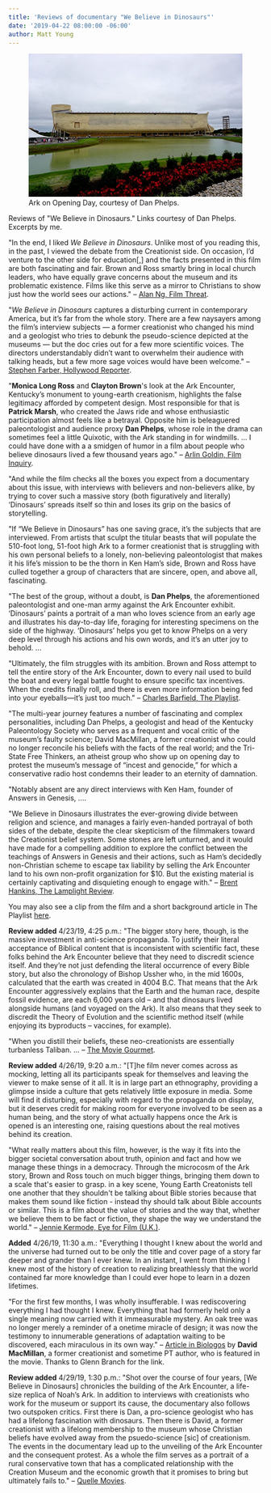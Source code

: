 ```yaml
---
title: 'Reviews of documentary "We Believe in Dinosaurs"'
date: '2019-04-22 08:00:00 -06:00'
author: Matt Young
---
```

<figure>
<img src="/uploads/2019/Ark_On_Opening_Day.jpg" alt="Ark"/>
<figcaption>
Ark on Opening Day, courtesy of Dan Phelps.
</figcaption>
</figure>

Reviews of "We Believe in Dinosaurs." Links courtesy of Dan Phelps. Excerpts by me.


"In the end, I liked <i>We Believe in Dinosaurs</i>. Unlike most of you reading this, in the past, I viewed the debate from the Creationist side. On occasion, I’d venture to the other side for education[,] and the facts presented in this film are both fascinating and fair. Brown and Ross smartly bring in local church leaders, who have equally grave concerns about the museum and its problematic existence. Films like this serve as a mirror to Christians to show just how the world sees our actions." &ndash; <a href="http://filmthreat.com/reviews/we-believe-in-dinosaurs/">Alan Ng, Film Threat</a>.



"<i>We Believe in Dinosaurs</i> captures a disturbing current in contemporary America, but it’s far from the whole story. There are a few naysayers among the film’s interview subjects — a former creationist who changed his mind and a geologist who tries to debunk the pseudo-science depicted at the museums — but the doc cries out for a few more scientific voices. The directors understandably didn’t want to overwhelm their audience with talking heads, but a few more sage voices would have been welcome." &ndash; <a href="https://www.hollywoodreporter.com/review/we-believe-dinosaurs-review-1201432">Stephen Farber, Hollywood Reporter</a>.


"<strong>Monica Long Ross</strong> and <strong>Clayton Brown</strong>'s look at the Ark Encounter, Kentucky’s monument to young-earth creationism, highlights the false legitimacy afforded by competent design. Most responsible for that is <strong>Patrick Marsh</strong>, who created the Jaws ride and whose enthusiastic participation almost feels like a betrayal. Opposite him is beleaguered paleontologist and audience proxy <strong>Dan Phelps</strong>, whose role in the drama can sometimes feel a little Quixotic, with the Ark standing in for windmills. ... I could have done with a a smidgen of humor in a film about people who believe dinosaurs lived a few thousand years ago." &ndash; <a href="https://www.filminquiry.com/san-francisco-international-film-fest-week-1-round-up/">Arlin Goldin, Film Inquiry</a>.

<!--more-->

"And while the film checks all the boxes you expect from a documentary about this issue, with interviews with believers and non-believers alike, by trying to cover such a massive story (both figuratively and literally) ‘Dinosaurs’ spreads itself so thin and loses its grip on the basics of storytelling.


"If “We Believe in Dinosaurs” has one saving grace, it’s the subjects that are interviewed. From artists that sculpt the titular beasts that will populate the 510-foot long, 51-foot high Ark to a former creationist that is struggling with his own personal beliefs to a lonely, non-believing paleontologist that makes it his life’s mission to be the thorn in Ken Ham’s side, Brown and Ross have culled together a group of characters that are sincere, open, and above all, fascinating.


"The best of the group, without a doubt, is <strong>Dan Phelps</strong>, the aforementioned paleontologist and one-man army against the Ark Encounter exhibit. ‘Dinosaurs’ paints a portrait of a man who loves science from an early age and illustrates his day-to-day life, foraging for interesting specimens on the side of the highway. ‘Dinosaurs’ helps you get to know Phelps on a very deep level through his actions and his own words, and it’s an utter joy to behold. ...


"Ultimately, the film struggles with its ambition. Brown and Ross attempt to tell the entire story of the Ark Encounter, down to every nail used to build the boat and every legal battle fought to ensure specific tax incentives. When the credits finally roll, and there is even more information being fed into your eyeballs—it’s just too much." &ndash; <a href="https://theplaylist.net/we-believe-dinosaurs-review-20190419/">Charles Barfield, The Playlist</a>.


"The multi-year journey features a number of fascinating and complex personalities, including Dan Phelps, a geologist and head of the Kentucky Paleontology Society who serves as a frequent and vocal critic of the museum’s faulty science; David MacMillan, a former creationist who could no longer reconcile his beliefs with the facts of the real world; and the Tri-State Free Thinkers, an atheist group who show up on opening day to protest the museum’s message of “incest and genocide,” for which a conservative radio host condemns their leader to an eternity of damnation.


"Notably absent are any direct interviews with Ken Ham, founder of Answers in Genesis, ....


"We Believe in Dinosaurs illustrates the ever-growing divide between religion and science, and manages a fairly even-handed portrayal of both sides of the debate, despite the clear skepticism of the filmmakers toward the Creationist belief system. Some stones are left unturned, and it would have made for a compelling addition to explore the conflict between the teachings of Answers in Genesis and their actions, such as Ham’s decidedly non-Christian scheme to escape tax liability by selling the Ark Encounter land to his own non-profit organization for $10. But the existing material is certainly captivating and disquieting enough to engage with." &ndash; <a href="https://www.lamplightreview.com/we-believe-in-dinosaurs-review/">Brent Hankins, The Lamplight Review</a>. 


You may also see a clip from the film and a short background article in The Playlist <a href="https://theplaylist.net/we-believe-in-dinosaurs-exclusive-20190411/">here</a>.


<strong>Review added</strong> 4/23/19, 4:25 p.m.:  "The bigger story here, though, is the massive investment in anti-science propaganda.  To justify their literal acceptance of Biblical content that is inconsistent with scientific fact, these folks behind the Ark Encounter believe that they need to discredit science itself.  And they’re not just defending the literal occurrence of every Bible story, but also the chronology of Bishop Ussher who, in the mid 1600s, calculated that the earth was created in 4004 B.C.  That means that the Ark Encounter aggressively explains that the Earth and the human race, despite fossil evidence, are each 6,000 years old – and that dinosaurs lived alongside humans (and voyaged on the Ark). It also means that they seek to discredit the Theory of Evolution and the scientific method itself (while enjoying its byproducts – vaccines, for example).
  

"When you distill their beliefs, these neo-creationists are essentially turbanless Taliban. ...  &ndash; <a href="https://www.themoviegourmet.com/?p=28310">The Movie Gourmet</a>.


<strong>Review added</strong> 4/26/19, 9:20 a.m.: "[T]he film never comes across as mocking, letting all its participants speak for themselves and leaving the viewer to make sense of it all. It is in large part an ethnography, providing a glimpse inside a culture that gets relatively little exposure in media. Some will find it disturbing, especially with regard to the propaganda on display, but it deserves credit for making room for everyone involved to be seen as a human being, and the story of what actually happens once the Ark is opened is an interesting one, raising questions about the real motives behind its creation.


"What really matters about this film, however, is the way it fits into the bigger societal conversation about truth, opinion and fact and how we manage these things in a democracy. Through the microcosm of the Ark story, Brown and Ross touch on much bigger things, bringing them down to a scale that's easier to grasp. in a key scene, Young Earth Creatonists tell one another that they shouldn't be talking about Bible stories because that makes them sound like fiction - instead thy should talk about Bible accounts or similar. This is a film about the value of stories and the way that, whether we believe them to be fact or fiction, they shape the way we understand the world." &ndash; <a href="https://www.eyeforfilm.co.uk/review/we-believe-in-dinosaurs-2018-film-review-by-jennie-kermode">Jennie Kermode, Eye for Film (U.K.)</a>.


<strong>Added</strong> 4/26/19, 11:30 a.m.: "Everything I thought I knew about the world and the universe had turned out to be only the title and cover page of a story far deeper and grander than I ever knew. In an instant, I went from thinking I knew most of the history of creation to realizing breathlessly that the world contained far more knowledge than I could ever hope to learn in a dozen lifetimes.

"For the first few months, I was wholly insufferable. I was rediscovering everything I had thought I knew. Everything that had formerly held only a single meaning now carried with it immeasurable mystery. An oak tree was no longer merely a reminder of a onetime miracle of design; it was now the testimony to innumerable generations of adaptation waiting to be discovered, each miraculous in its own way." &ndash; <a href="https://biologos.org/articles/thinking-creationist">Article in Biologos</a> by <strong>David MacMillan</strong>, a former creationist and sometime PT author, who is featured in the movie. Thanks to Glenn Branch for the link.


<strong>Review added</strong> 4/29/19, 1:30 p.m.: "Shot over the course of four years, [We Believe in Dinosaurs] chronicles the building of the Ark Encounter, a life-size replica of Noah’s Ark. In addition to interviews with creationists who work for the museum or support its cause, the documentary also follows two outspoken critics. First there is Dan, a pro-science geologist who has had a lifelong fascination with dinosaurs. Then there is David, a former creationist with a lifelong membership to the museum whose Christian beliefs have evolved away from the psuedo-science [sic] of creationism. The events in the documentary lead up to the unveiling of the Ark Encounter and the consequent protest. As a whole the film serves as a portrait of a rural conservative town that has a complicated relationship with the Creation Museum and the economic growth that it promises to bring but ultimately fails to." &ndash; <a href="https://quellemovies.com/2019/04/we-believe-in-dinosaurs/">Quelle Movies</a>.
